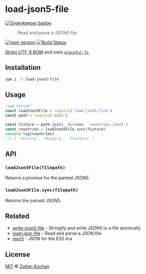 # load-json5-file

[![Greenkeeper badge](https://badges.greenkeeper.io/zkochan/load-json5-file.svg)](https://greenkeeper.io/)

> Read and parse a JSON5 file

<!--@shields('npm', 'travis')-->
[![npm version](https://img.shields.io/npm/v/load-json5-file.svg)](https://www.npmjs.com/package/load-json5-file) [![Build Status](https://img.shields.io/travis/zkochan/load-json5-file/master.svg)](https://travis-ci.org/zkochan/load-json5-file)
<!--/@-->

[Strips UTF-8 BOM](https://github.com/sindresorhus/strip-bom) and uses [`graceful-fs`](https://github.com/isaacs/node-graceful-fs).

## Installation

```sh
npm i -S load-json5-file
```

## Usage

<!--@example('./example/index.js')-->
```js
'use strict'
const loadJson5File = require('load-json5-file')
const path = require('path')

const fixture = path.join(__dirname, 'countries.json5')
const countries = loadJson5File.sync(fixture)
console.log(countries)
//> [ 'Ukraine', 'Hungary', 'Slovakia' ]
```
<!--/@-->

## API

### `loadJson5File(filepath)`

Returns a promise for the parsed JSON5.

### `loadJson5File.sync(filepath)`

Returns the parsed JSON5.

## Related

- [write-json5-file](https://github.com/zkochan/write-json5-file) - Stringify and write JSON5 to a file atomically
- [load-json-file](https://github.com/sindresorhus/load-json-file) - Read and parse a JSON file
- [json5](https://github.com/json5/json5) - JSON for the ES5 era

## License

[MIT](./LICENSE) © [Zoltan Kochan](https://www.kochan.io)

